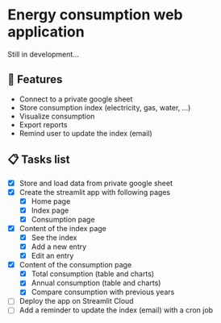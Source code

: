 # Energy consumption web application

Still in development...

## 🚀 Features

- Connect to a private google sheet
- Store consumption index (electricity, gas, water, ...)
- Visualize consumption
- Export reports
- Remind user to update the index (email)

## 📋 Tasks list

- [x] Store and load data from private google sheet
- [x] Create the streamlit app with following pages
  - [x] Home page
  - [x] Index page
  - [x] Consumption page
- [x] Content of the index page
  - [x] See the index
  - [x] Add a new entry
  - [x] Edit an entry
- [x] Content of the consumption page
  - [x] Total consumption (table and charts)
  - [x] Annual consumption (table and charts)
  - [x] Compare consumption with previous years
- [ ] Deploy the app on Streamlit Cloud
- [ ] Add a reminder to update the index (email) with a cron job
